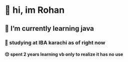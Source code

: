 # 👋 hi, im Rohan
## 🌱 I’m currently learning java
### :book: studying at IBA karachi as of right now
#### :pensive: spent 2 years learning vb only to realize it has no use

<!---
rohanx64/rohanx64 is a ✨ special ✨ repository because its `README.md` (this file) appears on your GitHub profile.
You can click the Preview link to take a look at your changes.
--->
